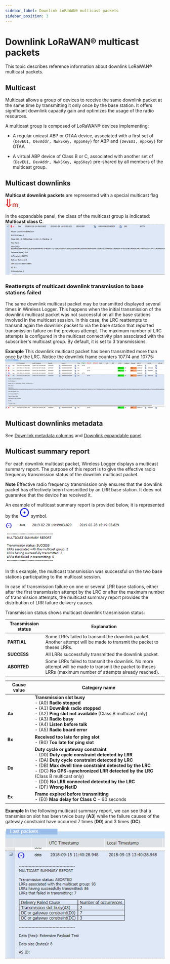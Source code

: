 ```yaml
---
sidebar_label: Downlink LoRaWAN® multicast packets
sidebar_position: 3
---
```


# Downlink LoRaWAN® multicast packets

This topic describes reference information about downlink LoRaWAN®
multicast packets.

## Multicast

Multicast allows a group of devices to receive the same downlink packet
at the same time by transmitting it only once by the base station. It
offers significant downlink capacity gain and optimizes the usage of the
radio resources.

A multicast group is composed of LoRaWAN® devices implementing:

- A regular unicast ABP or OTAA device, associated with a first set of
  `{DevEUI, DevAddr, NwkSKey, AppSKey}` for ABP and `{DevEUI, AppKey}` for
  OTAA

- A virtual ABP device of Class B or C, associated with another set of
  `{DevEUI, DevAddr, NwkSKey, AppSKey}` pre-shared by all members of the
  multicast group.

## Multicast downlinks

**Multicast downlink packets** are represented with a special multicast
flag ![](./_images/multicastdownlink.png).

In the expandable panel, the class of the multicast group is indicated:
**Multicast class C**.
![](./_images/multicast-downlink-1.png)

### Reattempts of multicast downlink transmission to base stations failed

The same downlink multicast packet may be transmitted displayed several
times in Wireless Logger. This happens when the initial transmission of
the downlink multicast packet was not successful on all the base
stations involved in the multicast session. In this case, the LRC
reattempts to transmit again the downlink packet to via the base station
that reported transmission failure on the previous attempt. The maximum
number of LRC attempts is configured in the multicast connectivity plan
associated with the subscriber's multicast group. By default, it is set
to 3 transmissions.

**Example** This downlink multicast packet has been transmitted more
than once by the LRC. Notice the downlink frame counters 10774 and
10775:
![](./_images/multicast-downlink-2.png)

## Multicast downlinks metadata

See [Downlink metadata
columns](downlink-lorawan-unicast-packets.md#downlink-metadata-columns)
and [Downlink expandable
panel](downlink-lorawan-unicast-packets.md#downlink-expandable-panel).

## Multicast summary report

For each downlink multicast packet, Wireless Logger displays a multicast
summary report. The purpose of this report is to give the effective
radio frequency transmission status of the downlink multicast packet.

**Note** Effective radio frequency transmission only ensures that the
downlink packet has effectively been transmitted by an LRR base station.
It does not guarantee that the device has received it.

An example of multicast summary report is provided below, it is
represented by the ![](./_images/multicastsummaryreport.png) symbol.

![](./_images/multicast-summary-report-1.png)

In this example, the multicast transmission was successful on the two
base stations participating to the multicast session.

In case of transmission failure on one or several LRR base stations,
either after the first transmission attempt by the LRC or after the
maximum number of transmission attempts, the multicast summary report
provides the distribution of LRR failure delivery causes.

Transmission status shows multicast downlink transmission status:

| Transmission status | Explanation                                                                                                                                                 |
|---------------------|-------------------------------------------------------------------------------------------------------------------------------------------------------------|
| **PARTIAL**         | Some LRRs failed to transmit the downlink packet. Another attempt will be made to transmit the packet to theses LRRs.                                       |
| **SUCCESS**         | All LRRs successfully transmitted the downlink packet.                                                                                                      |
| **ABORTED**         | Some LRRs failed to transmit the downlink. No more attempt will be made to transmit the packet to theses LRRs (maximum number of attempts already reached). |

| Cause value | Category name                                                                                                                                                                                                                                                                                                                                                                              |
|-------------|--------------------------------------------------------------------------------------------------------------------------------------------------------------------------------------------------------------------------------------------------------------------------------------------------------------------------------------------------------------------------------------------|
| **Ax**      | **Transmission slot busy**<br/>  - (A0) **Radio stopped**<br/>  - (A1) **Downlink radio stopped**<br/>  - (A2) **Ping slot not available** (Class B multicast only)<br/>  - (A3) **Radio busy**<br/>  - (A4) **Listen before talk**<br/>  - (A5) **Radio board error**                                                                                                                     |
| **Bx**      | **Received too late for ping slot**<br/>  - (B0) **Too late for ping slot**<br/>                                                                                                                                                                                                                                                                                                           |
| **Dx**      | **Duty cycle or gateway constraint**<br/>  - (D0) **Duty cycle constraint detected by LRR**<br/>  - (DA) **Duty cycle constraint detected by LRC**<br/>  - (DB) **Max dwell time constraint detected by the LRC**<br/>  - (DC) **No GPS-synchronized LRR detected by the LRC** (Class B multicast only)<br/>  - (DD) **No LRR connected detected by the LRC**<br/>  - (DF) **Wrong NetID** |
| **Ex**      | **Frame expired before transmitting**<br/>  - (E0) **Max delay for Class C** - 60 seconds                                                                                                                                                                                                                                                                                                  |

**Example** In the following multicast summary report, we can see that a
transmission slot has been twice busy (**A3**) while the failure causes
of the gateway constraint have occurred 7 times (**D0**) and 3 times
(**DC**).

![](./_images/multicast-summary-report-2.png)

